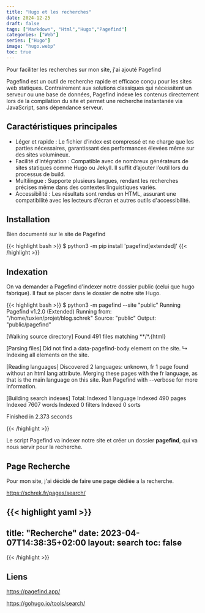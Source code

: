 ```yaml
---
title: "Hugo et les recherches"
date: 2024-12-25
draft: false
tags: ["Markdown", "Html","Hugo","Pagefind"]
categories: ["Web"]
series: ["Hugo"]
image: "hugo.webp"
toc: true
---
```


Pour faciliter les recherches sur mon site, j'ai ajouté Pagefind

Pagefind est un outil de recherche rapide et efficace conçu pour les sites web statiques. Contrairement aux solutions classiques qui nécessitent un serveur ou une base de données, Pagefind indexe les contenus directement lors de la compilation du site et permet une recherche instantanée via JavaScript, sans dépendance serveur.

<!--more-->

## Caractéristiques principales

- Léger et rapide : Le fichier d’index est compressé et ne charge que les parties nécessaires, garantissant des performances élevées même sur des sites volumineux.
- Facilité d’intégration : Compatible avec de nombreux générateurs de sites statiques comme Hugo ou Jekyll. Il suffit d’ajouter l’outil lors du processus de build.
- Multilingue : Supporte plusieurs langues, rendant les recherches précises même dans des contextes linguistiques variés.
- Accessibilité : Les résultats sont rendus en HTML, assurant une compatibilité avec les lecteurs d’écran et autres outils d'accessibilité.

## Installation 
Bien documenté sur le site de Pagefind


{{< highlight bash  >}}
$ python3 -m pip install 'pagefind[extended]'
{{< /highlight >}}

## Indexation
On va demander a Pagefind d'indexer notre dossier public (celui que hugo fabrique).
Il faut se placer dans le dossier de notre site Hugo.

{{< highlight bash  >}}
$ python3 -m pagefind --site "public"
Running Pagefind v1.2.0 (Extended)
Running from: "/home/tuxien/projet/blog.schrek"
Source:       "public"
Output:       "public/pagefind"

[Walking source directory]
Found 491 files matching **/*.{html}

[Parsing files]
Did not find a data-pagefind-body element on the site.
↳ Indexing all <body> elements on the site.

[Reading languages]
Discovered 2 languages: unknown, fr
1 page found without an html lang attribute. 
Merging these pages with the fr language, as that is the main language on this site. 
Run Pagefind with --verbose for more information.

[Building search indexes]
Total: 
  Indexed 1 language
  Indexed 490 pages
  Indexed 7607 words
  Indexed 0 filters
  Indexed 0 sorts

Finished in 2.373 seconds


{{< /highlight >}}

Le script Pagefind va indexer notre site et créer un dossier **pagefind**, qui va nous servir pour la recherche.

## Page Recherche 

Pour mon site, j'ai décidé de faire une page dédiée a la recherche.

https://schrek.fr/pages/search/


{{< highlight yaml  >}}
---
title: "Recherche"
date: 2023-04-07T14:38:35+02:00
layout: search
toc: false
---


<!--Recherche-->
<script src="/pagefind/pagefind-ui.js" type="text/javascript"></script>
<script>
  window.addEventListener('DOMContentLoaded', (event) => {
    new PagefindUI({
      baseUrl: "/",
      // search element id
      element: "#search",
      // do not show images
      showImages: false,
      // I want to use my own CSS
      resetStyles: true,
      // do not show subresults of the same page
      showSubResults: false,
    excerptLength: 15,

    });
  });
</script>
<div class="uk-container-large">
	<div id="search" </div> 
</div>
   
{{< /highlight >}}


## Liens

https://pagefind.app/

https://gohugo.io/tools/search/

